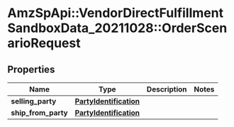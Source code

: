 # AmzSpApi::VendorDirectFulfillmentSandboxData_20211028::OrderScenarioRequest

## Properties
Name | Type | Description | Notes
------------ | ------------- | ------------- | -------------
**selling_party** | [**PartyIdentification**](PartyIdentification.md) |  | 
**ship_from_party** | [**PartyIdentification**](PartyIdentification.md) |  | 


